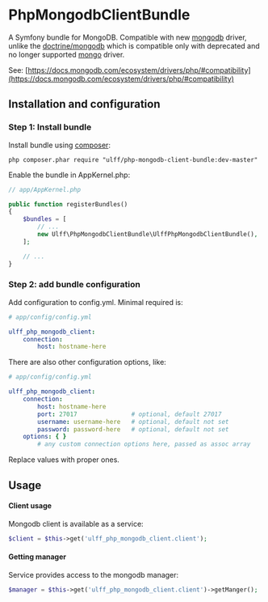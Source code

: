 # PhpMongodbClientBundle
A Symfony bundle for MongoDB. Compatible with new [mongodb](https://pecl.php.net/package/mongodb) driver, unlike the [doctrine/mongodb](https://packagist.org/packages/doctrine/mongodb) which is compatible only with deprecated and no longer supported [mongo](https://pecl.php.net/package/mongo) driver. 

See: [https://docs.mongodb.com/ecosystem/drivers/php/#compatibility](https://docs.mongodb.com/ecosystem/drivers/php/#compatibility)

## Installation and configuration

### Step 1: Install bundle

Install bundle using [composer](https://getcomposer.org):

```
php composer.phar require "ulff/php-mongodb-client-bundle:dev-master"
```

Enable the bundle in AppKernel.php:

```php
// app/AppKernel.php

public function registerBundles()
{
    $bundles = [
        // ...
        new Ulff\PhpMongodbClientBundle\UlffPhpMongodbClientBundle(),
    ];

    // ...
}
```

### Step 2: add bundle configuration

Add configuration to config.yml. Minimal required is:

```yaml
# app/config/config.yml

ulff_php_mongodb_client:
    connection:
        host: hostname-here
```

There are also other configuration options, like:

```yaml
# app/config/config.yml

ulff_php_mongodb_client:
    connection:
        host: hostname-here
        port: 27017               # optional, default 27017
        username: username-here   # optional, default not set
        password: password-here   # optional, default not set
    options: { }
        # any custom connection options here, passed as assoc array
```

Replace values with proper ones.

## Usage

#### Client usage

Mongodb client is available as a service:

```php
$client = $this->get('ulff_php_mongodb_client.client');
```

#### Getting manager

Service provides access to the mongodb manager:

```php
$manager = $this->get('ulff_php_mongodb_client.client')->getManger();
```
